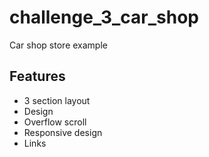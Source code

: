# challenge_3_car_shop
Car shop store example

## Features
- 3 section layout
- Design
- Overflow scroll
- Responsive design
- Links
